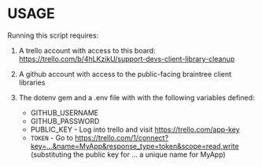 # USAGE

Running this script requires:

1. A trello account with access to this board:
https://trello.com/b/4hLKzikU/support-devs-client-library-cleanup

2. A github account with access to the public-facing braintree client
   libraries

3. The dotenv gem and a .env file with with the following variables
   defined:
   - GITHUB_USERNAME
   - GITHUB_PASSWORD
   - PUBLIC_KEY - Log into trello and visit https://trello.com/app-key
   - `TOKEN` - Go to
     https://trello.com/1/connect?key=...&name=MyApp&response_type=token&scope=read,write 
    (substituting the public key for ... a unique name for MyApp)
  

